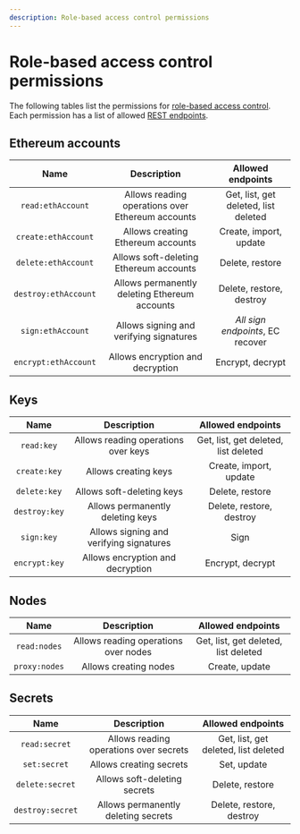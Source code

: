 ```yaml
---
description: Role-based access control permissions
---
```


# Role-based access control permissions

The following tables list the permissions for [role-based access control](../Concepts/Authentication.md#role-based-access-control).
Each permission has a list of allowed [REST endpoints](Rest.md).

## Ethereum accounts

| Name                 | Description                                      | Allowed endpoints                    |
| :------------------: | :----------------------------------------------: | :----------------------------------: |
| `read:ethAccount`    | Allows reading operations over Ethereum accounts | Get, list, get deleted, list deleted |
| `create:ethAccount`  | Allows creating Ethereum accounts                | Create, import, update               |
| `delete:ethAccount`  | Allows soft-deleting Ethereum accounts           | Delete, restore                      |
| `destroy:ethAccount` | Allows permanently deleting Ethereum accounts    | Delete, restore, destroy             |
| `sign:ethAccount`    | Allows signing and verifying signatures          | *All sign endpoints*, EC recover     |
| `encrypt:ethAccount` | Allows encryption and decryption                 | Encrypt, decrypt                     |

## Keys

| Name          | Description                             | Allowed endpoints                    |
| :-----------: | :-------------------------------------: | :----------------------------------: |
| `read:key`    | Allows reading operations over keys     | Get, list, get deleted, list deleted |
| `create:key`  | Allows creating keys                    | Create, import, update               |
| `delete:key`  | Allows soft-deleting keys               | Delete, restore                      |
| `destroy:key` | Allows permanently deleting keys        | Delete, restore, destroy             |
| `sign:key`    | Allows signing and verifying signatures | Sign                                 |
| `encrypt:key` | Allows encryption and decryption        | Encrypt, decrypt                     |

## Nodes

| Name          | Description                          | Allowed endpoints                    |
| :-----------: | :----------------------------------: | :----------------------------------: |
| `read:nodes`  | Allows reading operations over nodes | Get, list, get deleted, list deleted |
| `proxy:nodes` | Allows creating nodes                | Create, update                       |

## Secrets

| Name             | Description                            | Allowed endpoints                    |
| :--------------: | :------------------------------------: | :----------------------------------: |
| `read:secret`    | Allows reading operations over secrets | Get, list, get deleted, list deleted |
| `set:secret`     | Allows creating secrets                | Set, update                          |
| `delete:secret`  | Allows soft-deleting secrets           | Delete, restore                      |
| `destroy:secret` | Allows permanently deleting secrets    | Delete, restore, destroy             |
